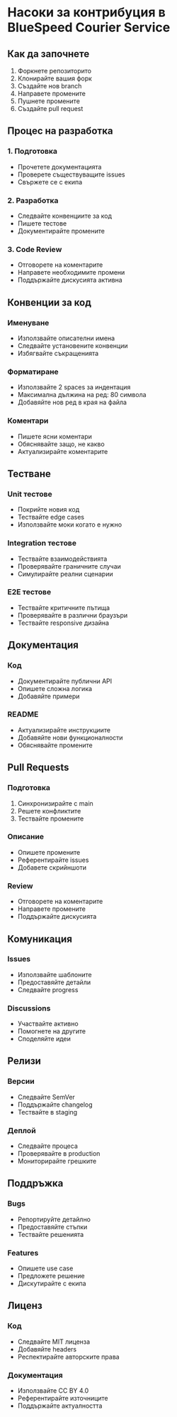 # Насоки за контрибуция в BlueSpeed Courier Service

## Как да започнете

1. Форкнете репозиторито
2. Клонирайте вашия форк
3. Създайте нов branch
4. Направете промените
5. Пушнете промените
6. Създайте pull request

## Процес на разработка

### 1. Подготовка
- Прочетете документацията
- Проверете съществуващите issues
- Свържете се с екипа

### 2. Разработка
- Следвайте конвенциите за код
- Пишете тестове
- Документирайте промените

### 3. Code Review
- Отговорете на коментарите
- Направете необходимите промени
- Поддържайте дискусията активна

## Конвенции за код

### Именуване
- Използвайте описателни имена
- Следвайте установените конвенции
- Избягвайте съкращенията

### Форматиране
- Използвайте 2 spaces за индентация
- Максимална дължина на ред: 80 символа
- Добавяйте нов ред в края на файла

### Коментари
- Пишете ясни коментари
- Обяснявайте защо, не какво
- Актуализирайте коментарите

## Тестване

### Unit тестове
- Покрийте новия код
- Тествайте edge cases
- Използвайте моки когато е нужно

### Integration тестове
- Тествайте взаимодействията
- Проверявайте граничните случаи
- Симулирайте реални сценарии

### E2E тестове
- Тествайте критичните пътища
- Проверявайте в различни браузъри
- Тествайте responsive дизайна

## Документация

### Код
- Документирайте публични API
- Опишете сложна логика
- Добавяйте примери

### README
- Актуализирайте инструкциите
- Добавяйте нови функционалности
- Обяснявайте промените

## Pull Requests

### Подготовка
1. Синхронизирайте с main
2. Решете конфликтите
3. Тествайте промените

### Описание
- Опишете промените
- Референтирайте issues
- Добавете скрийншоти

### Review
- Отговорете на коментарите
- Направете промените
- Поддържайте дискусията

## Комуникация

### Issues
- Използвайте шаблоните
- Предоставяйте детайли
- Следвайте progress

### Discussions
- Участвайте активно
- Помогнете на другите
- Споделяйте идеи

## Релизи

### Версии
- Следвайте SemVer
- Поддържайте changelog
- Тествайте в staging

### Деплой
- Следвайте процеса
- Проверявайте в production
- Мониторирайте грешките

## Поддръжка

### Bugs
- Репортируйте детайлно
- Предоставяйте стъпки
- Тествайте решенията

### Features
- Опишете use case
- Предложете решение
- Дискутирайте с екипа

## Лиценз

### Код
- Следвайте MIT лиценза
- Добавяйте headers
- Респектирайте авторските права

### Документация
- Използвайте CC BY 4.0
- Референтирайте източниците
- Поддържайте актуалността 